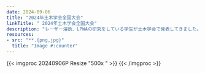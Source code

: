 ```yaml
---
date: 2024-09-06
title: "2024年土木学会全国大会"
linkTitle: " 2024年土木学会全国大会"
description: "レーザー溶断、LPWAの研究をしている学生が土木学会で発表してきました。"
resources:
- src: "**.{png,jpg}"
  title: "Image #:counter"
---
```



{{< imgproc 20240906P Resize "500x " >}}
{{< /imgproc >}} 


